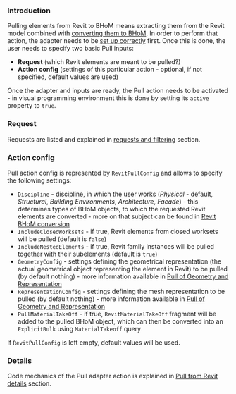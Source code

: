 ### Introduction
Pulling elements from Revit to BHoM means extracting them from the Revit model combined with [converting them to BHoM](Revit-BHoM-conversion). In order to perform that action, the adapter needs to be [set up correctly](https://github.com/BHoM/Revit_Toolkit/wiki/Revit-Adapter-basics) first. Once this is done, the user needs to specify two basic Pull inputs:
- **Request** (which Revit elements are meant to be pulled?) 
- **Action config** (settings of this particular action - optional, if not specified, default values are used)

Once the adapter and inputs are ready, the Pull action needs to be activated - in visual programming environment this is done by setting its `active` property to `true`.

### Request
Requests are listed and explained in [requests and filtering](Requests-and-filtering) section.

### Action config
Pull action config is represented by `RevitPullConfig` and allows to specify the following settings:
- `Discipline` - discipline, in which the user works (_Physical_ - default, _Structural_, _Building Environments_, _Architecture_, _Facade_) - this determines types of BHoM objects, to which the requested Revit elements are converted - more on that subject can be found in [Revit BHoM conversion](Revit-BHoM-conversion)
- `IncludeClosedWorksets` - if true, Revit elements from closed worksets will be pulled (default is `false`)
- `IncludeNestedElements` - if true, Revit family instances will be pulled together with their subelements (default is `true`)
- `GeometryConfig` - settings defining the geometrical representation (the actual geometrical object representing the element in Revit) to be pulled (by default nothing) - more information available in [Pull of Geometry and Representation](Pull-of-Geometry-and-Representation)
- `RepresentationConfig` - settings defining the mesh representation to be pulled (by default nothing) - more information available in [Pull of Geometry and Representation](Pull-of-Geometry-and-Representation)
- `PullMaterialTakeOff` - if true, `RevitMaterialTakeOff` fragment will be added to the pulled BHoM object, which can then be converted into an `ExplicitBulk` using `MaterialTakeoff` query

If `RevitPullConfig` is left empty, default values will be used.

### Details
Code mechanics of the Pull adapter action is explained in [Pull from Revit details](Pull-from-Revit-details) section.